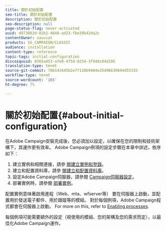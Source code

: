```yaml
---
title: 關於初始配置
seo-title: 關於初始配置
description: 關於初始配置
seo-description: null
page-status-flag: never-activated
uuid: d873082d-02b2-4840-ad23-fbe30b42da2c
contentOwner: sauviat
products: SG_CAMPAIGN/CLASSIC
audience: installation
content-type: reference
topic-tags: initial-configuration
discoiquuid: 8565a453-a7e0-475d-9254-3f948c04d105
translation-type: tm+mt
source-git-commit: 70b143445b2e77128b9404e35d96b39694d55335
workflow-type: tm+mt
source-wordcount: '165'
ht-degree: 7%

---
```



# 關於初始配置{#about-initial-configuration}

在Adobe Campaign安裝完成後，您必須加以設定，以確保在您的限制和技術架構下，其運作更有效率。 Adobe Campaign例項的設定步驟在本章中詳述，依序如下：

1. 建立實例和相關連接，請參 [閱建立實例和登錄](../../installation/using/creating-an-instance-and-logging-on.md)。
1. 建立和配置資料庫，請參 [閱建立和配置資料庫](../../installation/using/creating-and-configuring-the-database.md)。
1. 設定Adobe Campaign伺服器，請參閱 [Campaign伺服器設定](../../installation/using/campaign-server-configuration.md)。
1. 部署實例時，請參閱 [部署實例](../../installation/using/deploying-an-instance.md)。

配置實例意味著啟用進程（Web、mta、wfserver等） 要在伺服器上啟動，並配置用於發送電子郵件、用於跟蹤等的模組。 對於每個例項，Adobe Campaign程式都會在伺服器上啟動。 For more on this, refer to [Enabling processes](../../installation/using/campaign-server-configuration.md#enabling-processes).

每個例項可能需要額外的設定（視使用的模組、您的架構及您的需求而定），以最佳化Adobe Campaign運作。
